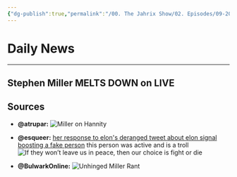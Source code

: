 ```yaml
---
{"dg-publish":true,"permalink":"/00. The Jahrix Show/02. Episodes/09-2025/13/","tags":["jahrixshow","politics","dailynews","september"],"created":"2025-09-13T07:10:24.373-04:00","updated":"2025-09-13T11:05:54.041-04:00"}
---
```


# Daily News
---
## Stephen Miller MELTS DOWN on LIVE 
## Sources
- **@atrupar:** ![Miller on Hannity](https://x.com/atrupar/status/1966679244454408279)
- **@esqueer:** [her response to elon's deranged tweet about elon signal boosting a fake person](https://bsky.app/profile/esqueer.net/post/3lypq5wect22g)
    this person was active and is a troll
    ![If they won’t leave us in peace, then our choice is fight or die](https://cdn.bsky.app/img/feed_thumbnail/plain/did:plc:zbr3a6k4sf7hewhcto447r3z/bafkreibe2vk3s3wtkdahobn743ihfrowcplpxegyqmomuslrsv5zyd6dt4@jpeg)

- **@BulwarkOnline:** ![Unhinged Miller Rant](https://x.com/BulwarkOnline/status/1966693149742363082)  
